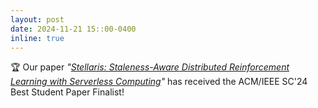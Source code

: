 ```yaml
---
layout: post
date: 2024-11-21 15::00-0400
inline: true
---
```


:trophy: Our paper *"[Stellaris: Staleness-Aware Distributed Reinforcement Learning with Serverless Computing](/assets/pdf/Hanfei_SC24_SwiftRL.pdf)"* has received the ACM/IEEE SC'24 Best Student Paper Finalist! 